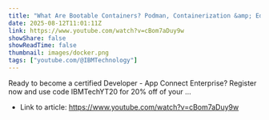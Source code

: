 ```yaml
---
title: "What Are Bootable Containers? Podman, Containerization &amp; Edge Use Cases"
date: 2025-08-12T11:01:11Z
link: https://www.youtube.com/watch?v=cBom7aDuy9w
showShare: false
showReadTime: false
thumbnail: images/docker.png
tags: ["youtube.com/@IBMTechnology"]
---
```

Ready to become a certified Developer - App Connect Enterprise? Register now and use code IBMTechYT20 for 20% off of your ...

- Link to article: https://www.youtube.com/watch?v=cBom7aDuy9w